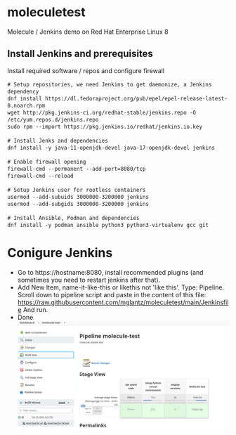 # moleculetest
Molecule / Jenkins demo on Red Hat Enterprise Linux 8

## Install Jenkins and prerequisites

Install required software / repos and configure firewall
```
# Setup repositories, we need Jenkins to get daemonize, a Jenkins dependency
dnf install https://dl.fedoraproject.org/pub/epel/epel-release-latest-8.noarch.rpm
wget http://pkg.jenkins-ci.org/redhat-stable/jenkins.repo -O /etc/yum.repos.d/jenkins.repo
sudo rpm --import https://pkg.jenkins.io/redhat/jenkins.io.key

# Install Jenks and dependencies
dnf install -y java-11-openjdk-devel java-17-openjdk-devel jenkins

# Enable firewall opening
firewall-cmd --permanent --add-port=8080/tcp
firewall-cmd --reload

# Setup Jenkins user for rootless containers
usermod --add-subuids 3000000-3200000 jenkins
usermod --add-subgids 3000000-3200000 jenkins

# Install Ansible, Podman and dependencies
dnf install -y podman ansible python3 python3-virtualenv gcc git
```

# Conigure Jenkins
* Go to https://hostname:8080, install recommended plugins (and sometimes you need to restart jenkins after that).
* Add New Item, name-it-like-this or likethis not 'like this'. Type: Pipeline.  Scroll down to pipeline script and paste in the content of this file: https://raw.githubusercontent.com/mglantz/moleculetest/main/Jenkinsfile And run.
* Done
![Complete pipeline](jenkins-molecule.png)

